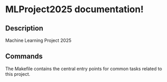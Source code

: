 # MLProject2025 documentation!

## Description

Machine Learning Project 2025

## Commands

The Makefile contains the central entry points for common tasks related to this project.

